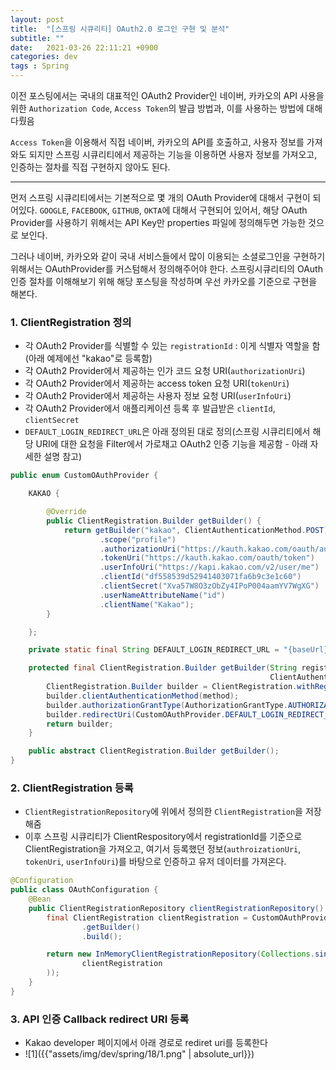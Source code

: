 ```yaml
---
layout: post
title:  "[스프링 시큐리티] OAuth2.0 로그인 구현 및 분석"
subtitle: ""
date:   2021-03-26 22:11:21 +0900
categories: dev
tags : Spring
---
```


<!-- ### [구현커밋]({{"https://github.com/blupine/godingeta/commit/b6b190632fb07b59a6048b80c0c57d3e7a1e6d31"}}) -->

이전 포스팅에서는 국내의 대표적인 OAuth2 Provider인 네이버, 카카오의 API 사용을 위한 `Authorization Code`, `Access Token`의 발급 방법과, 이를 사용하는 방법에 대해 다뤘음

`Access Token`을 이용해서 직접 네이버, 카카오의 API를 호출하고, 사용자 정보를 가져와도 되지만 스프링 시큐리티에서 제공하는 기능을 이용하면 사용자 정보를 가져오고, 인증하는 절차를 직접 구현하지 않아도 된다.

-----------------------------------------------------

먼저 스프링 시큐리티에서는 기본적으로 몇 개의 OAuth Provider에 대해서 구현이 되어있다. `GOOGLE`, `FACEBOOK`, `GITHUB`, `OKTA`에 대해서 구현되어 있어서, 해당 OAuth Provider를 사용하기 위해서는 API Key만 properties 파일에 정의해두면 가능한 것으로 보인다.

그러나 네이버, 카카오와 같이 국내 서비스들에서 많이 이용되는 소셜로그인을 구현하기 위해서는 OAuthProvider를 커스텀해서 정의해주어야 한다.
스프링시큐리티의 OAuth 인증 절차를 이해해보기 위해 해당 포스팅을 작성하며 우선 카카오를 기준으로 구현을 해본다.

### 1. ClientRegistration 정의
- 각 OAuth2 Provider를 식별할 수 있는 `registrationId` : 이게 식별자 역할을 함(아래 예제에선 "kakao"로 등록함)
- 각 OAuth2 Provider에서 제공하는 인가 코드 요청 URI(`authorizationUri`)
- 각 OAuth2 Provider에서 제공하는 access token 요청 URI(`tokenUri`)
- 각 OAuth2 Provider에서 제공하는 사용자 정보 요청 URI(`userInfoUri`)
- 각 OAuth2 Provider에서 애플리케이션 등록 후 발급받은 `clientId`, `clientSecret`
- `DEFAULT_LOGIN_REDIRECT_URL`은 아래 정의된 대로 정의(스프링 시큐리티에서 해당 URI에 대한 요청을 Filter에서 가로채고 OAuth2 인증 기능을 제공함 - 아래 자세한 설명 참고)

```java
public enum CustomOAuthProvider {

    KAKAO {

        @Override
        public ClientRegistration.Builder getBuilder() {
            return getBuilder("kakao", ClientAuthenticationMethod.POST)  // registrationId : "kakao"
                    .scope("profile")
                    .authorizationUri("https://kauth.kakao.com/oauth/authorize")
                    .tokenUri("https://kauth.kakao.com/oauth/token")
                    .userInfoUri("https://kapi.kakao.com/v2/user/me")
                    .clientId("df558539d52941403071fa6b9c3e1c60")
                    .clientSecret("Xva57W8O3zObZy4IPoP004aamYV7WgXG")
                    .userNameAttributeName("id")
                    .clientName("Kakao");
        }

    };

    private static final String DEFAULT_LOGIN_REDIRECT_URL = "{baseUrl}/login/oauth2/code/{registrationId}";

    protected final ClientRegistration.Builder getBuilder(String registrationId,
                                                          ClientAuthenticationMethod method) {
        ClientRegistration.Builder builder = ClientRegistration.withRegistrationId(registrationId);
        builder.clientAuthenticationMethod(method);
        builder.authorizationGrantType(AuthorizationGrantType.AUTHORIZATION_CODE);
        builder.redirectUri(CustomOAuthProvider.DEFAULT_LOGIN_REDIRECT_URL);
        return builder;
    }

    public abstract ClientRegistration.Builder getBuilder();
}
```

### 2. ClientRegistration 등록
- `ClientRegistrationRepository`에 위에서 정의한 `ClientRegistration`을 저장해줌
- 이후 스프링 시큐리티가 ClientRespository에서 registrationId를 기준으로 ClientRegistration을 가져오고, 여기서 등록했던 정보(`authroizationUri`, `tokenUri`, `userInfoUri`)를 바탕으로 인증하고 유저 데이터를 가져온다.

```java
@Configuration
public class OAuthConfiguration {
    @Bean
    public ClientRegistrationRepository clientRegistrationRepository() {
        final ClientRegistration clientRegistration = CustomOAuthProvider.KAKAO
                .getBuilder()
                .build();

        return new InMemoryClientRegistrationRepository(Collections.singletonList(
                clientRegistration
        ));
    }
}
```

### 3. API 인증 Callback redirect URI 등록
- Kakao developer 페이지에서 아래 경로로 rediret uri를 등록한다
- ![1]({{"assets/img/dev/spring/18/1.png" | absolute_url}})

